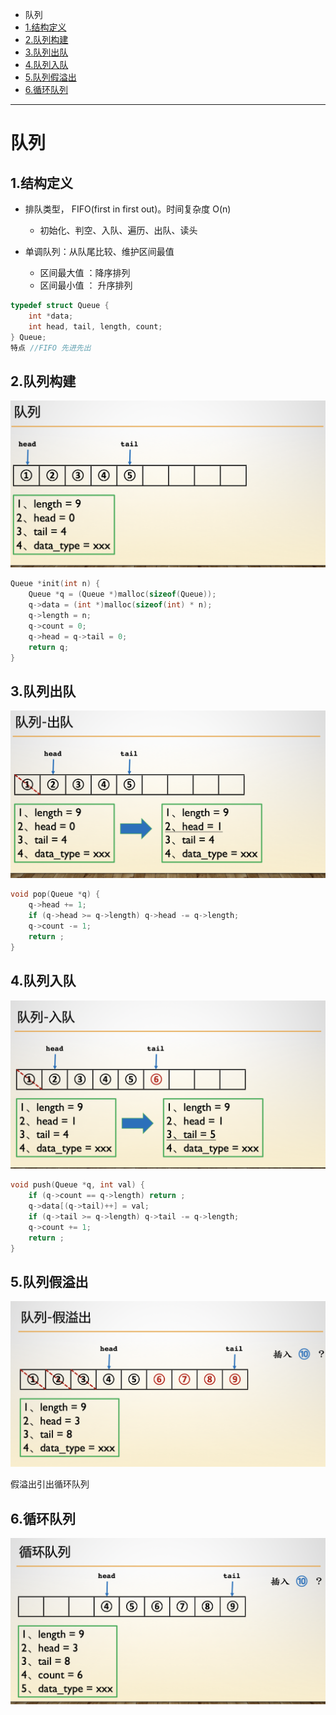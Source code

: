 - 队列
- [1.结构定义](#1结构定义)
- [2.队列构建](#2队列构建)
- [3.队列出队](#3队列出队)
- [4.队列入队](#4队列入队)
- [5.队列假溢出](#5队列假溢出)
- [6.循环队列](#6循环队列)

------

# 队列

## 1.结构定义

- 排队类型， FIFO(first in first out)。时间复杂度 O(n)

    - 初始化、判空、入队、遍历、出队、读头

- 单调队列：从队尾比较、维护区间最值

    - 区间最大值 ：降序排列
    - 区间最小值 ： 升序排列

```c
typedef struct Queue {
    int *data;
    int head, tail, length, count;
} Queue;
特点 //FIFO 先进先出
```

## 2.队列构建

![queue-1](./pic/03-01.png)

```c
Queue *init(int n) {
    Queue *q = (Queue *)malloc(sizeof(Queue));
    q->data = (int *)malloc(sizeof(int) * n);
    q->length = n;
    q->count = 0;
    q->head = q->tail = 0;
    return q;
}
```

## 3.队列出队

![queue-2](./pic/03-02.png)

```c
void pop(Queue *q) {
    q->head += 1;
    if (q->head >= q->length) q->head -= q->length;
    q->count -= 1;
    return ;
}
```

## 4.队列入队

![queue-3](./pic/03-03.png)

```c
void push(Queue *q, int val) {
    if (q->count == q->length) return ;
    q->data[(q->tail)++] = val;
    if (q->tail >= q->length) q->tail -= q->length;
    q->count += 1;
    return ;
}
```

## 5.队列假溢出

![queue-4](./pic/03-04.png)

假溢出引出循环队列

## 6.循环队列

![queue-5](./pic/03-05.png)